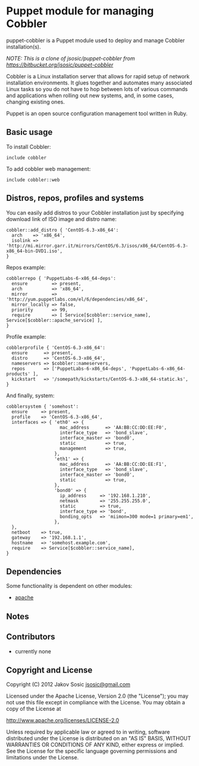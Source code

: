 Puppet module for managing Cobbler
==================================

puppet-cobbler is a Puppet module used to deploy and manage Cobbler
installation(s).

*NOTE:*
*This is a clone of jsosic/puppet-cobbler from https://bitbucket.org/jsosic/puppet-cobbler*

Cobbler is a Linux installation server that allows for rapid setup of
network installation environments. It glues together and automates many
associated Linux tasks so you do not have to hop between lots of
various commands and applications when rolling out new systems, and, in
some cases, changing existing ones.

Puppet is an open source configuration management tool written in Ruby.


Basic usage
-----------

To install Cobbler:

    include cobbler

To add cobbler web management:

    include cobbler::web


Distros, repos, profiles and systems
------------------------------------

You can easily add distros to your Cobbler installation just by specifying
download link of ISO image and distro name:

    cobbler::add_distro { 'CentOS-6.3-x86_64':
      arch    => 'x86_64',
      isolink => 'http://mi.mirror.garr.it/mirrors/CentOS/6.3/isos/x86_64/CentOS-6.3-x86_64-bin-DVD1.iso',
    }

Repos example:

    cobblerrepo { 'PuppetLabs-6-x86_64-deps':
      ensure         => present,
      arch           => 'x86_64',
      mirror         => 'http://yum.puppetlabs.com/el/6/dependencies/x86_64',
      mirror_locally => false,
      priority       => 99,
      require        => [ Service[$cobbler::service_name], Service[$cobbler::apache_service] ],
    }

Profile example:

    cobblerprofile { 'CentOS-6.3-x86_64':
      ensure      => present,
      distro      => 'CentOS-6.3-x86_64',
      nameservers => $cobbler::nameservers,
      repos       => ['PuppetLabs-6-x86_64-deps', 'PuppetLabs-6-x86_64-products' ],
      kickstart   => '/somepath/kickstarts/CentOS-6.3-x86_64-static.ks',
    }

And finally, system:

    cobblersystem { 'somehost':
      ensure     => present,
      profile    => 'CentOS-6.3-x86_64',
      interfaces => { 'eth0' => {
                        mac_address      => 'AA:BB:CC:DD:EE:F0',
                        interface_type   => 'bond_slave',
                        interface_master => 'bond0',
                        static           => true,
                        management       => true,
                      },
                      'eth1' => {
                        mac_address      => 'AA:BB:CC:DD:EE:F1',
                        interface_type   => 'bond_slave',
                        interface_master => 'bond0',
                        static           => true,
                      },
                      'bond0' => {
                        ip_address     => '192.168.1.210',
                        netmask        => '255.255.255.0',
                        static         => true,
                        interface_type => 'bond',
                        bonding_opts   => 'miimon=300 mode=1 primary=em1',
                      },
      },
      netboot    => true,
      gateway    => '192.168.1.1',
      hostname   => 'somehost.example.com',
      require    => Service[$cobbler::service_name],
    }


Dependencies
------------

Some functionality is dependent on other modules:

- [apache](http://forge.puppetlabs.com/puppetlabs/apache)

Notes
-----


Contributors
------------

 * currently none

Copyright and License
---------------------

Copyright (C) 2012 Jakov Sosic <jsosic@gmail.com>

Licensed under the Apache License, Version 2.0 (the "License");
you may not use this file except in compliance with the License.
You may obtain a copy of the License at

  http://www.apache.org/licenses/LICENSE-2.0

Unless required by applicable law or agreed to in writing, software
distributed under the License is distributed on an "AS IS" BASIS,
WITHOUT WARRANTIES OR CONDITIONS OF ANY KIND, either express or implied.
See the License for the specific language governing permissions and
limitations under the License.

